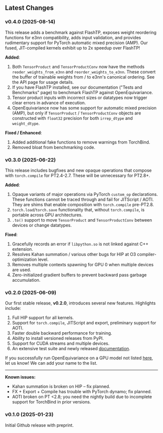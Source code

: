 ## Latest Changes

### v0.4.0 (2025-08-14)
This release adds a benchmark against
FlashTP, exposes weight reordering functions
for e3nn compatibility, adds input validation,
and provides rudimentary support for PyTorch
automatic mixed precision (AMP). Our fused,
JIT-compiled kernels exhibit up to 2x speedup
over FlashTP!

**Added**:
1. Both `TensorProduct` and `TensorProductConv`
now have the methods `reoder_weights_from_e3nn`
and `reorder_weights_to_e3nn`. These convert
the buffer of trainable weights from / to e3nn's
canonical ordering. See the API page for usage
details.
2. If you have FlashTP installed, see our 
documentation ("Tests and Benchmarks" page) 
to benchmark FlashTP against OpenEquivariance. 
3. Tensor product inputs with incorrect sizes or 
datatypes now trigger clear errors in advance of
execution.
4. OpenEquivariance now has some support for
automatic mixed precision (AMP), but only if 
`TensorProduct` / `TensorProductConv` objects 
are constructed with `float32` precision for
both `irrep_dtype` and `weight_dtype`.

**Fixed / Enhanced**:
1. Added additional fake functions to remove 
warnings from TorchBind.
2. Removed bloat from benchmarking code. 

### v0.3.0 (2025-06-22)
This release includes bugfixes and new opaque operations that
compose with `torch.compile` 
for PT2.4-2.7. These will be unnecessary for PT2.8+. 

**Added**:
1. Opaque variants of major operations 
   via PyTorch `custom_op` declarations. These
   functions cannot be traced through and fail
   for JITScript / AOTI. They are shims that
   enable composition with `torch.compile`
   pre-PT2.8.
2. `torch.load`/`torch.save` functionality
   that, without `torch.compile`, is portable
   across GPU architectures.
3. `.to()` support to move `TensorProduct`
   and `TensorProductConv` between devices or
   change datatypes.

**Fixed**:
1. Gracefully records an error if `libpython.so`
   is not linked against C++ extension.
2. Resolves Kahan summation / various other bugs
   for HIP at O3 compiler-optimization level. 
3. Removes multiple contexts spawning for GPU 0
   when multiple devices are used.
4. Zero-initialized gradient buffers to prevent
   backward pass garbage accumulation. 

### v0.2.0 (2025-06-09) 

Our first stable release, **v0.2.0**, introduces several new features. Highlights include:

1. Full HIP support for all kernels.
2. Support for `torch.compile`, JITScript and export, preliminary support for AOTI.
3. Faster double backward performance for training.
4. Ability to install versioned releases from PyPI.
5. Support for CUDA streams and multiple devices.
6. An extensive test suite and newly released [documentation](https://passionlab.github.io/OpenEquivariance/).

If you successfully run OpenEquivariance on a GPU model not listed [here](https://passionlab.github.io/OpenEquivariance/tests_and_benchmarks/), let us know! We can add your name to the list.

---

**Known issues:**

- Kahan summation is broken on HIP – fix planned.
- FX + Export + Compile has trouble with PyTorch dynamo; fix planned.
- AOTI broken on PT <2.8; you need the nightly build due to incomplete support for TorchBind in prior versions.

### v0.1.0 (2025-01-23) 
Initial Github release with preprint. 
